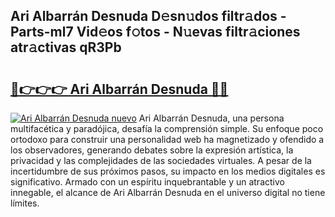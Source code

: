 ## Ari Albarrán Desnuda D𝚎sn𝚞dos filtr𝚊dos - Parts-ml7 Vid𝚎os f𝚘tos - N𝚞evas filtr𝚊ciones atr𝚊ctivas qR3Pb

# <h2><a href="http://mb8zfz8.tromn.icu/?c=Ari+Albarr%c3%a1n+Desnuda">🔗👉👉👉 Ari Albarrán Desnuda 🔗🔗</a></h2>

[![Ari Albarrán Desnuda nuevo](https://i.imgur.com/pEAQMta.gif)](http://mb8zfz8.tromn.icu/?c=Ari+Albarr%c3%a1n+Desnuda)
Ari Albarrán Desnuda, una persona multifacética y paradójica, desafía la comprensión simple. Su enfoque poco ortodoxo para construir una personalidad web ha magnetizado y ofendido a los observadores, generando debates sobre la expresión artística, la privacidad y las complejidades de las sociedades virtuales. A pesar de la incertidumbre de sus próximos pasos, su impacto en los medios digitales es significativo. Armado con un espíritu inquebrantable y un atractivo innegable, el alcance de Ari Albarrán Desnuda en el universo digital no tiene límites.
